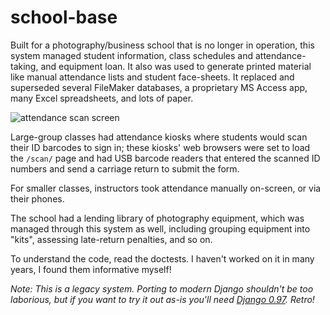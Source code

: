 # school-base

Built for a photography/business school that is no longer in operation, this system managed student information, class schedules and attendance-taking, and equipment loan. It also was used to generate printed material like manual attendance lists and student face-sheets. It replaced and superseded several FileMaker databases, a proprietary MS Access app, many Excel spreadsheets, and lots of paper.

![attendance scan screen](http://paulbissex.com/img/hallmark-scan.png)

Large-group classes had attendance kiosks where students would scan their ID barcodes to sign in; these kiosks' web browsers were set to load the `/scan/` page and had USB barcode readers that entered the scanned ID numbers and send a carriage return to submit the form.

For smaller classes, instructors took attendance manually on-screen, or via their phones.

The school had a lending library of photography equipment, which was managed through this system as well, including grouping equipment into "kits", assessing late-return penalties, and so on. 

To understand the code, read the doctests. I haven't worked on it in many years, I found them informative myself!

_Note: This is a legacy system. Porting to modern Django shouldn't be too laborious, but if you want to try it out as-is you'll need [Django 0.97](https://github.com/django/django/tree/babfe78494028415b0e5f74ec2ca9b66506e8d34). Retro!_

